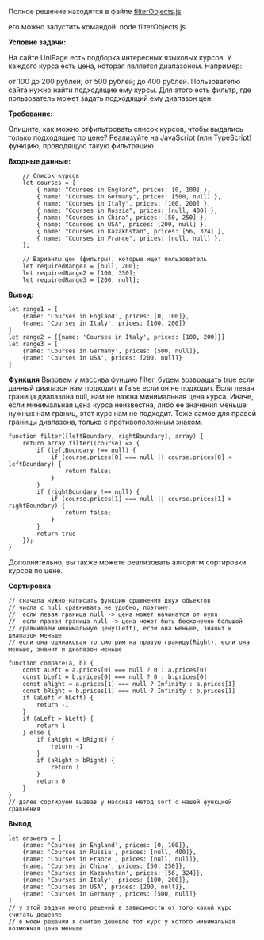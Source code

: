 Полное решение находится в файле [filterObjects.js](filterObjects.js)

его можно запустить командой: node filterObjects.js

**Условие задачи:**

На сайте UniPage есть подборка интересных языковых курсов. У каждого курса есть цена, которая является диапазоном.
Например:

от 100 до 200 рублей;
от 500 рублей;
до 400 рублей.
Пользователю сайта нужно найти подходящие ему курсы. Для этого есть фильтр, где пользователь может задать подходящий ему диапазон цен.

**Требование:**

Опишите, как можно отфильтровать список курсов, чтобы выдались только подходящие по цене? Реализуйте на JavaScript (или TypeScript) функцию, проводящую такую фильтрацию.

**Входные данные:**
``` ecmascript 6
    // Список курсов
    let courses = [
        { name: "Courses in England", prices: [0, 100] }, 
        { name: "Courses in Germany", prices: [500, null] }, 
        { name: "Courses in Italy", prices: [100, 200] }, 
        { name: "Courses in Russia", prices: [null, 400] },
        { name: "Courses in China", prices: [50, 250] },
        { name: "Courses in USA", prices: [200, null] },
        { name: "Courses in Kazakhstan", prices: [56, 324] },
        { name: "Courses in France", prices: [null, null] },
    ];

    // Варианты цен (фильтры), которые ищет пользователь
    let requiredRange1 = [null, 200];
    let requiredRange2 = [100, 350];
    let requiredRange3 = [200, null];
```
**Вывод:**
``` ecmascript 6
let range1 = [
    {name: 'Courses in England', prices: [0, 100]},
    {name: 'Courses in Italy', prices: [100, 200]}
]
let range2 = [{name: 'Courses in Italy', prices: [100, 200]}]
let range3 = [
    {name: 'Courses in Germany', prices: [500, null]},
    {name: 'Courses in USA', prices: [200, null]}
]
```
**Функция**
Вызовем у массива фунцию filter, будем возвращать true если данный диапазон нам подходит и false если он не подходит.
Если левая граница диапазона null, нам не важна минимальная цена курса.
Иначе, если минимальная цена курса неизвестна, либо ее значения меньше нужных нам границ, этот курс нам не подходит.
Тоже самое для правой границы диапазона, только с противоположным знаком.
```ecmascript 6
function filter([leftBoundary, rightBoundary], array) {
    return array.filter((course) => {
        if (leftBoundary !== null) {
            if (course.prices[0] === null || course.prices[0] < leftBoundary) {
                return false;
            }
        }
        if (rightBoundary !== null) {
            if (course.prices[1] === null || course.prices[1] > rightBoundary) {
                return false;
            }
        }
        return true
    });
}
```
Дополнительно, вы также можете реализовать алгоритм сортировки курсов по цене.

**Сортировка**

```ecmascript 6
// сначала нужно написать функцию сравнения двух обьектов
// числа с null сравнивать не удобно, поэтому:
//  если левая граница null -> цена может начинатся от нуля
//  если правая граница null -> цена может быть бесконечно большой
// сравниваем минимальную цену(Left), если она меньше, значит и диапазон меньше
// если она одинаковая то смотрим на правую границу(Right), если она меньше, значит и диапазон меньше

function compare(a, b) {
    const aLeft = a.prices[0] === null ? 0 : a.prices[0]
    const bLeft = b.prices[0] === null ? 0 : b.prices[0]
    const aRight = a.prices[1] === null ? Infinity : a.prices[1]
    const bRight = b.prices[1] === null ? Infinity : b.prices[1]
    if (aLeft < bLeft) {
        return -1
    }
    if (aLeft > bLeft) {
        return 1
    } else {
        if (aRight < bRight) {
            return -1
        }
        if (aRight > bRight) {
            return 1
        }
        return 0
    }
}
// далее сортируем вызвав у массива метод sort с нашей функцией сравнения
```
**Вывод**
```ecmascript 6
let answers = [
    {name: 'Courses in England', prices: [0, 100]},
    {name: 'Courses in Russia', prices: [null, 400]},
    {name: 'Courses in France', prices: [null, null]},
    {name: 'Courses in China', prices: [50, 250]},
    {name: 'Courses in Kazakhstan', prices: [56, 324]},
    {name: 'Courses in Italy', prices: [100, 200]},
    {name: 'Courses in USA', prices: [200, null]},
    {name: 'Courses in Germany', prices: [500, null]}
]
// у этой задачи много решений в зависимости от того какой курс считать дешевле
// в моем решении я считаю дешевле тот курс у котого минимальная возможная цена меньше
```



